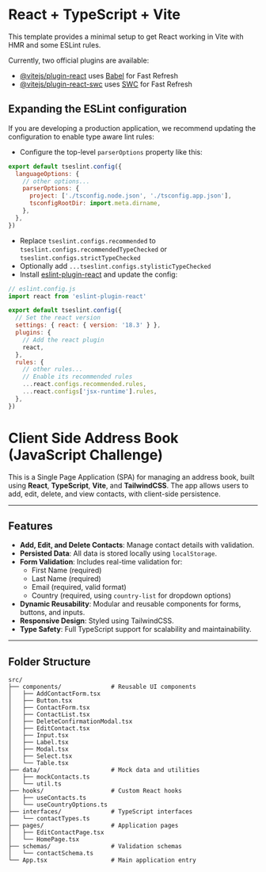 # React + TypeScript + Vite

This template provides a minimal setup to get React working in Vite with HMR and some ESLint rules.

Currently, two official plugins are available:

- [@vitejs/plugin-react](https://github.com/vitejs/vite-plugin-react/blob/main/packages/plugin-react/README.md) uses [Babel](https://babeljs.io/) for Fast Refresh
- [@vitejs/plugin-react-swc](https://github.com/vitejs/vite-plugin-react-swc) uses [SWC](https://swc.rs/) for Fast Refresh

## Expanding the ESLint configuration

If you are developing a production application, we recommend updating the configuration to enable type aware lint rules:

- Configure the top-level `parserOptions` property like this:

```js
export default tseslint.config({
  languageOptions: {
    // other options...
    parserOptions: {
      project: ['./tsconfig.node.json', './tsconfig.app.json'],
      tsconfigRootDir: import.meta.dirname,
    },
  },
})
```

- Replace `tseslint.configs.recommended` to `tseslint.configs.recommendedTypeChecked` or `tseslint.configs.strictTypeChecked`
- Optionally add `...tseslint.configs.stylisticTypeChecked`
- Install [eslint-plugin-react](https://github.com/jsx-eslint/eslint-plugin-react) and update the config:

```js
// eslint.config.js
import react from 'eslint-plugin-react'

export default tseslint.config({
  // Set the react version
  settings: { react: { version: '18.3' } },
  plugins: {
    // Add the react plugin
    react,
  },
  rules: {
    // other rules...
    // Enable its recommended rules
    ...react.configs.recommended.rules,
    ...react.configs['jsx-runtime'].rules,
  },
})
```
# Client Side Address Book (JavaScript Challenge)

This is a Single Page Application (SPA) for managing an address book, built using **React**, **TypeScript**, **Vite**, and **TailwindCSS**. The app allows users to add, edit, delete, and view contacts, with client-side persistence.

---

## Features

- **Add, Edit, and Delete Contacts**: Manage contact details with validation.
- **Persisted Data**: All data is stored locally using `localStorage`.
- **Form Validation**: Includes real-time validation for:
  - First Name (required)
  - Last Name (required)
  - Email (required, valid format)
  - Country (required, using `country-list` for dropdown options)
- **Dynamic Reusability**: Modular and reusable components for forms, buttons, and inputs.
- **Responsive Design**: Styled using TailwindCSS.
- **Type Safety**: Full TypeScript support for scalability and maintainability.

---

## Folder Structure

```plaintext
src/
├── components/              # Reusable UI components
│   ├── AddContactForm.tsx
│   ├── Button.tsx
│   ├── ContactForm.tsx
│   ├── ContactList.tsx
│   ├── DeleteConfirmationModal.tsx
│   ├── EditContact.tsx
│   ├── Input.tsx
│   ├── Label.tsx
│   ├── Modal.tsx
│   ├── Select.tsx
│   └── Table.tsx
├── data/                    # Mock data and utilities
│   ├── mockContacts.ts
│   └── util.ts
├── hooks/                   # Custom React hooks
│   ├── useContacts.ts
│   └── useCountryOptions.ts
├── interfaces/              # TypeScript interfaces
│   └── contactTypes.ts
├── pages/                   # Application pages
│   ├── EditContactPage.tsx
│   └── HomePage.tsx
├── schemas/                 # Validation schemas
│   └── contactSchema.ts
└── App.tsx                  # Main application entry
